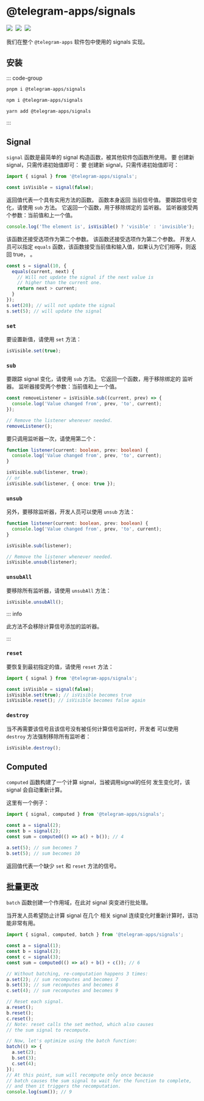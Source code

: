 # @telegram-apps/signals

<p style="display: flex; gap: 8px; min-height: 20px">
  <a href="https://npmjs.com/package/@telegram-apps/signals">
    <img src="https://img.shields.io/npm/v/@telegram-apps/signals?logo=npm"/>
  </a>
  <img src="https://img.shields.io/bundlephobia/minzip/@telegram-apps/signals"/>
  <a href="https://github.com/Telegram-Mini-Apps/telegram-apps/tree/master/packages/signals">
    <img src="https://img.shields.io/badge/source-black?logo=github"/>
  </a>
</p>

我们在整个 `@telegram-apps` 软件包中使用的 signals 实现。

## 安装

::: code-group

```bash [pnpm]
pnpm i @telegram-apps/signals
```

```bash [npm]
npm i @telegram-apps/signals
```

```bash [yarn]
yarn add @telegram-apps/signals
```

:::

## Signal

`signal` 函数是最简单的 signal 构造函数，被其他软件包函数所使用。 要
创建新 signal，只需传递初始值即可： 要
创建新 signal，只需传递初始值即可：

```ts
import { signal } from '@telegram-apps/signals';

const isVisible = signal(false);
```

返回值代表一个具有实用方法的函数。 函数本身返回
当前信号值。 要跟踪信号变化，请使用 `sub` 方法。 它返回一个函数，用于移除绑定的
监听器。 监听器接受两个参数：当前值和上一个值。

```ts
console.log('The element is', isVisible() ? 'visible' : 'invisible');
```

该函数还接受选项作为第二个参数。 该函数还接受选项作为第二个参数。 开发人员可以指定
`equals` 函数，该函数接受当前值和输入值，如果认为它们相等，则返回 true，
。

```ts
const s = signal(10, {
  equals(current, next) {
    // Will not update the signal if the next value is
    // higher than the current one.
    return next > current;
  }
});
s.set(20); // will not update the signal
s.set(5); // will update the signal
```

### `set`

要设置新值，请使用 `set` 方法：

```ts
isVisible.set(true);
```

### `sub`

要跟踪 signal 变化，请使用 `sub` 方法。 它返回一个函数，用于移除绑定的
监听器。 监听器接受两个参数：当前值和上一个值。

```ts
const removeListener = isVisible.sub((current, prev) => {
  console.log('Value changed from', prev, 'to', current);
});

// Remove the listener whenever needed.
removeListener();
```

要只调用监听器一次，请使用第二个：

```ts
function listener(current: boolean, prev: boolean) {
  console.log('Value changed from', prev, 'to', current);
}

isVisible.sub(listener, true);
// or
isVisible.sub(listener, { once: true });
```

### `unsub`

另外，要移除监听器，开发人员可以使用 `unsub` 方法：

```ts
function listener(current: boolean, prev: boolean) {
  console.log('Value changed from', prev, 'to', current);
}

isVisible.sub(listener);

// Remove the listener whenever needed.
isVisible.unsub(listener);
```

### `unsubAll`

要移除所有监听器，请使用 `unsubAll` 方法：

```ts
isVisible.unsubAll();
```

::: info

此方法不会移除计算信号添加的监听器。

:::

### `reset`

要恢复到最初指定的值，请使用 `reset` 方法：

```ts
import { signal } from '@telegram-apps/signals';

const isVisible = signal(false);
isVisible.set(true); // isVisible becomes true
isVisible.reset(); // isVisible becomes false again
```

### `destroy`

当不再需要该信号且该信号没有被任何计算信号监听时，开发者
可以使用 `destroy` 方法强制移除所有监听者：

```ts
isVisible.destroy();
```

## Computed

`computed` 函数构建了一个计算 signal，当被调用signal的任何
发生变化时，该 signal 会自动重新计算。

这里有一个例子：

```ts
import { signal, computed } from '@telegram-apps/signals';

const a = signal(2);
const b = signal(2);
const sum = computed(() => a() + b()); // 4

a.set(5); // sum becomes 7
b.set(5); // sum becomes 10
```

返回值代表一个缺少 `set` 和 `reset` 方法的信号。

## 批量更改

`batch` 函数创建一个作用域，在此对 signal 突变进行批处理。

当开发人员希望防止计算 signal 在几个
相关 signal 连续变化时重新计算时，该功能非常有用。

```ts
import { signal, computed, batch } from '@telegram-apps/signals';

const a = signal(1);
const b = signal(2);
const c = signal(3);
const sum = computed(() => a() + b() + c()); // 6

// Without batching, re-computation happens 3 times:
a.set(2); // sum recomputes and becomes 7
b.set(3); // sum recomputes and becomes 8
c.set(4); // sum recomputes and becomes 9

// Reset each signal.
a.reset();
b.reset();
c.reset();
// Note: reset calls the set method, which also causes
// the sum signal to recompute.

// Now, let's optimize using the batch function:
batch(() => {
  a.set(2);
  b.set(3);
  c.set(4);
});
// At this point, sum will recompute only once because
// batch causes the sum signal to wait for the function to complete,
// and then it triggers the recomputation.
console.log(sum()); // 9
```
